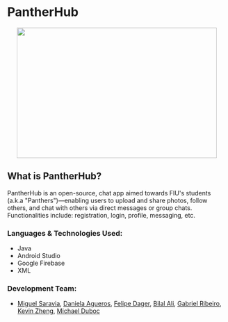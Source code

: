 # PantherHub

<p align="center">
  <img width="460" height="300" src="https://i.imgur.com/5TVBcqu.png">
</p>

## What is PantherHub?

PantherHub is an open-source, chat app aimed towards FIU's students (a.k.a "Panthers")—enabling users to upload and share photos, follow others, and chat with others via direct messages or group chats. Functionalities include: registration, login, profile, messaging, etc.

### Languages & Technologies Used:

- Java
- Android Studio
- Google Firebase
- XML

### Development Team:

- [Miguel Saravia](https://www.linkedin.com/in/miguel-saravia-leon/), [Daniela Agueros](https://www.linkedin.com/in/daniela-agueros/), [Felipe Dager](https://www.linkedin.com/in/felipe-dager-0b208417a/), [Bilal Ali](https://www.linkedin.com/in/bilal98ali/), [Gabriel Ribeiro](https://www.linkedin.com/in/gabrielgar96/), [Kevin Zheng](https://github.com/kzhen006), [Michael Duboc](https://www.linkedin.com/in/michael-duboc-82b15719b/)

